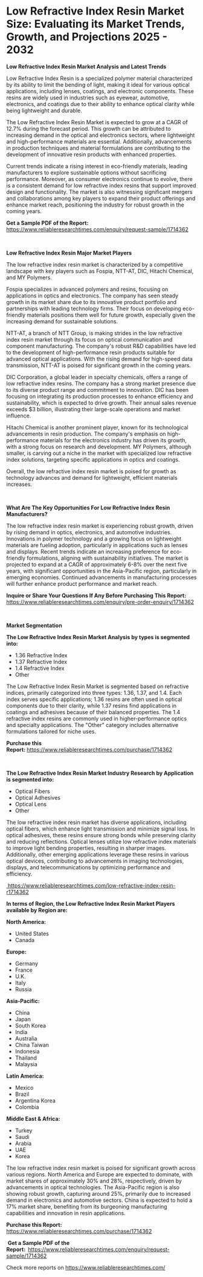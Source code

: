 <p><h1>Low Refractive Index Resin Market Size: Evaluating its Market Trends, Growth, and Projections 2025 - 2032</h1></p><p><strong>Low Refractive Index Resin Market Analysis and Latest Trends</strong></p>
<p><p>Low Refractive Index Resin is a specialized polymer material characterized by its ability to limit the bending of light, making it ideal for various optical applications, including lenses, coatings, and electronic components. These resins are widely used in industries such as eyewear, automotive, electronics, and coatings due to their ability to enhance optical clarity while being lightweight and durable.</p><p>The Low Refractive Index Resin Market is expected to grow at a CAGR of 12.7% during the forecast period. This growth can be attributed to increasing demand in the optical and electronics sectors, where lightweight and high-performance materials are essential. Additionally, advancements in production techniques and material formulations are contributing to the development of innovative resin products with enhanced properties.</p><p>Current trends indicate a rising interest in eco-friendly materials, leading manufacturers to explore sustainable options without sacrificing performance. Moreover, as consumer electronics continue to evolve, there is a consistent demand for low refractive index resins that support improved design and functionality. The market is also witnessing significant mergers and collaborations among key players to expand their product offerings and enhance market reach, positioning the industry for robust growth in the coming years.</p></p>
<p><strong>Get a Sample PDF of the Report:&nbsp;</strong> <a href="https://www.reliableresearchtimes.com/enquiry/request-sample/1714362?utm_campaign=2888&utm_medium=2&utm_source=Github&utm_content=ia&utm_term=28022025&utm_id=low-refractive-index-resin">https://www.reliableresearchtimes.com/enquiry/request-sample/1714362</a></p>
<p>&nbsp;</p>
<p><strong>Low Refractive Index Resin Major Market Players</strong></p>
<p><p>The low refractive index resin market is characterized by a competitive landscape with key players such as Fospia, NTT-AT, DIC, Hitachi Chemical, and MY Polymers. </p><p>Fospia specializes in advanced polymers and resins, focusing on applications in optics and electronics. The company has seen steady growth in its market share due to its innovative product portfolio and partnerships with leading technology firms. Their focus on developing eco-friendly materials positions them well for future growth, especially given the increasing demand for sustainable solutions.</p><p>NTT-AT, a branch of NTT Group, is making strides in the low refractive index resin market through its focus on optical communication and component manufacturing. The company's robust R&D capabilities have led to the development of high-performance resin products suitable for advanced optical applications. With the rising demand for high-speed data transmission, NTT-AT is poised for significant growth in the coming years.</p><p>DIC Corporation, a global leader in specialty chemicals, offers a range of low refractive index resins. The company has a strong market presence due to its diverse product range and commitment to innovation. DIC has been focusing on integrating its production processes to enhance efficiency and sustainability, which is expected to drive growth. Their annual sales revenue exceeds $3 billion, illustrating their large-scale operations and market influence.</p><p>Hitachi Chemical is another prominent player, known for its technological advancements in resin production. The company's emphasis on high-performance materials for the electronics industry has driven its growth, with a strong focus on research and development. MY Polymers, although smaller, is carving out a niche in the market with specialized low refractive index solutions, targeting specific applications in optics and coatings.</p><p>Overall, the low refractive index resin market is poised for growth as technology advances and demand for lightweight, efficient materials increases.</p></p>
<p>&nbsp;</p>
<p><strong>What Are The Key Opportunities For Low Refractive Index Resin Manufacturers?</strong></p>
<p><p>The low refractive index resin market is experiencing robust growth, driven by rising demand in optics, electronics, and automotive industries. Innovations in polymer technology and a growing focus on lightweight materials are fueling adoption, particularly in applications such as lenses and displays. Recent trends indicate an increasing preference for eco-friendly formulations, aligning with sustainability initiatives. The market is projected to expand at a CAGR of approximately 6-8% over the next five years, with significant opportunities in the Asia-Pacific region, particularly in emerging economies. Continued advancements in manufacturing processes will further enhance product performance and market reach.</p></p>
<p><strong>Inquire or Share Your Questions If Any Before Purchasing This Report:</strong> <a href="https://www.reliableresearchtimes.com/enquiry/pre-order-enquiry/1714362?utm_campaign=2888&utm_medium=2&utm_source=Github&utm_content=ia&utm_term=28022025&utm_id=low-refractive-index-resin">https://www.reliableresearchtimes.com/enquiry/pre-order-enquiry/1714362</a></p>
<p>&nbsp;</p>
<p><strong>Market Segmentation</strong></p>
<p><strong>The Low Refractive Index Resin Market Analysis by types is segmented into:</strong></p>
<p><ul><li>1.36 Refractive Index</li><li>1.37 Refractive Index</li><li>1.4 Refractive Index</li><li>Other</li></ul></p>
<p><p>The Low Refractive Index Resin Market is segmented based on refractive indices, primarily categorized into three types: 1.36, 1.37, and 1.4. Each index serves specific applications; 1.36 resins are often used in optical components due to their clarity, while 1.37 resins find applications in coatings and adhesives because of their balanced properties. The 1.4 refractive index resins are commonly used in higher-performance optics and specialty applications. The "Other" category includes alternative formulations tailored for niche uses.</p></p>
<p><strong>Purchase this Report:&nbsp;</strong><a href="https://www.reliableresearchtimes.com/purchase/1714362?utm_campaign=2888&utm_medium=2&utm_source=Github&utm_content=ia&utm_term=28022025&utm_id=low-refractive-index-resin">https://www.reliableresearchtimes.com/purchase/1714362</a></p>
<p>&nbsp;</p>
<p><strong>The Low Refractive Index Resin Market Industry Research by Application is segmented into:</strong></p>
<p><ul><li>Optical Fibers</li><li>Optical Adhesives</li><li>Optical Lens</li><li>Other</li></ul></p>
<p><p>The low refractive index resin market has diverse applications, including optical fibers, which enhance light transmission and minimize signal loss. In optical adhesives, these resins ensure strong bonds while preserving clarity and reducing reflections. Optical lenses utilize low refractive index materials to improve light bending properties, resulting in sharper images. Additionally, other emerging applications leverage these resins in various optical devices, contributing to advancements in imaging technologies, displays, and telecommunications by optimizing performance and efficiency.</p></p>
<p><a href="https://www.reliableresearchtimes.com/low-refractive-index-resin-r1714362?utm_campaign=2888&utm_medium=2&utm_source=Github&utm_content=ia&utm_term=28022025&utm_id=low-refractive-index-resin">&nbsp;https://www.reliableresearchtimes.com/low-refractive-index-resin-r1714362</a></p>
<p><strong>In terms of Region, the Low Refractive Index Resin Market Players available by Region are:</strong></p>
<p>
    <p> <strong> North America: </strong>
        <ul>
            <li>United States</li>
            <li>Canada</li>
        </ul>
        </p> 
    <p> <strong> Europe: </strong>
        <ul>
            <li>Germany</li>
            <li>France</li>
            <li>U.K.</li>
            <li>Italy</li>
            <li>Russia</li>
        </ul>
        </p> 
    <p> <strong> Asia-Pacific: </strong>
        <ul>
            <li>China</li>
            <li>Japan</li>
            <li>South Korea</li>
            <li>India</li>
            <li>Australia</li>
            <li>China Taiwan</li>
            <li>Indonesia</li>
            <li>Thailand</li>
            <li>Malaysia</li>
        </ul>
        </p> 
    <p> <strong> Latin America: </strong>
        <ul>
            <li>Mexico</li>
            <li>Brazil</li>
            <li>Argentina Korea</li>
            <li>Colombia</li>
        </ul>
        </p> 
    <p> <strong> Middle East & Africa: </strong>
        <ul>
            <li>Turkey</li>
            <li>Saudi</li>
            <li>Arabia</li>
            <li>UAE</li>
            <li>Korea</li>
        </ul>
    </p>
    </p>
<p><p>The low refractive index resin market is poised for significant growth across various regions. North America and Europe are expected to dominate, with market shares of approximately 30% and 28%, respectively, driven by advancements in optical technologies. The Asia-Pacific region is also showing robust growth, capturing around 25%, primarily due to increased demand in electronics and automotive sectors. China is expected to hold a 17% market share, benefiting from its burgeoning manufacturing capabilities and innovation in resin applications.</p></p>
<p><strong>Purchase this Report: </strong><a href="https://www.reliableresearchtimes.com/purchase/1714362?utm_campaign=2888&utm_medium=2&utm_source=Github&utm_content=ia&utm_term=28022025&utm_id=low-refractive-index-resin">https://www.reliableresearchtimes.com/purchase/1714362</a></p>
<p>&nbsp;<strong>Get a Sample PDF of the Report:&nbsp;&nbsp;</strong><a href="https://www.reliableresearchtimes.com/enquiry/request-sample/1714362?utm_campaign=2888&utm_medium=2&utm_source=Github&utm_content=ia&utm_term=28022025&utm_id=low-refractive-index-resin">https://www.reliableresearchtimes.com/enquiry/request-sample/1714362</a></p>
<p><strong></strong></p>
<p>Check more reports on <a href="https://www.reliableresearchtimes.com/?utm_campaign=2888&utm_medium=2&utm_source=Github&utm_content=ia&utm_term=28022025&utm_id=low-refractive-index-resin">https://www.reliableresearchtimes.com/</a></p>